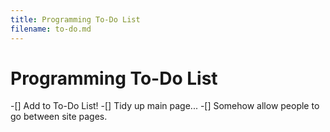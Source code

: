 ```yaml
---
title: Programming To-Do List
filename: to-do.md
--- 
```

# Programming To-Do List

-[] Add to To-Do List!
-[] Tidy up main page...
-[] Somehow allow people to go between site pages.